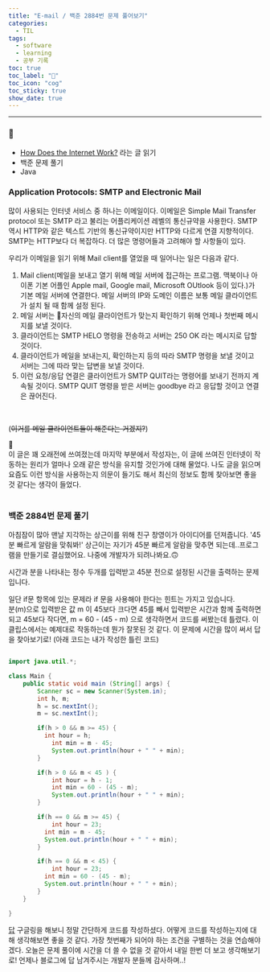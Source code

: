 ```yaml
---
title: "E-mail / 백준 2884번 문제 풀어보기"
categories:
  - TIL
tags:
  - software
  - learning
  - 공부 기록
toc: true
toc_label: "👷"
toc_icon: "cog"
toc_sticky: true
show_date: true
---
```

__________________

### 💭
- [How Does the Internet Work?](http://web.stanford.edu/class/msande91si/www-spr04/readings/week1/InternetWhitepaper.htm) 라는 글 읽기
- 백준 문제 풀기
- Java


### Application Protocols: SMTP and Electronic Mail
많이 사용되는 인터넷 서비스 중 하나는 이메일이다. 이메일은 Simple Mail Transfer protocol 또는 SMTP 라고 불리는 어플리케이션 레벨의 통신규약을 사용한다. SMTP 역시 HTTP와 같은 텍스트 기반의 통신규약이지만 HTTP와 다르게 연결 지향적이다. SMTP는 HTTP보다 더 복잡하다. 더 많은 명령어들과 고려해야 할 사항들이 있다.

우리가 이메일을 읽기 위해 Mail client를 열었을 때 일어나는 일은 다음과 같다.

1. Mail client(메일을 보내고 열기 위해 메일 서버에 접근하는 프로그램. 맥북이나 아이폰 기본 어플인 Apple mail, Google mail, Microsoft OUtlook 등이 있다.)가 기본 메일 서버에 연결한다. 메일 서버의 IP와 도메인 이름은 보통 메일 클라이언트가 설치 될 때 함께 설정 된다.
2. 메일 서버는 자신의 메일 클라이언트가 맞는지 확인하기 위해 언제나 첫번째 메시지를 보낼 것이다.
3. 클라이언트는 SMTP HELO 명령을 전송하고 서버는 250 OK 라는 메시지로 답할 것이다.
4. 클라이언트가 메일을 보내는지, 확인하는지 등의 따라 SMTP 명령을 보낼 것이고 서버는 그에 따라 맞는 답변을 보낼 것이다.
5. 이런 요청/응답 연결은 클라이언트가 SMTP QUIT라는 명령어를 보내기 전까지 계속될 것이다. SMTP QUIT 명령을 받은 서버는 goodbye 라고 응답할 것이고 연결은 끊어진다.  
<br>

(<s>이거를 메일 클라이언트들이 해준다는 거겠지?</s>)



💭 <br>
이 글은 꽤 오래전에 쓰여졌는데 마지막 부분에서 작성자는, 이 글에 쓰여진 인터넷이 작동하는 원리가 얼마나 오래 같은 방식을 유지할 것인가에 대해 물었다. 나도 글을 읽으며 요즘도 이런 방식을 사용하는지 의문이 들기도 해서 최신의 정보도 함께 찾아보면 좋을 것 같다는 생각이 들었다.
<br>
<br>

### 백준 2884번 문제 풀기

아침잠이 많아 맨날 지각하는 상근이를 위해 친구 창영이가 아이디어를 던져줍니다.
'45분 빠르게 알람을 맞춰봐!'
상근이는 자기가 45분 빠르게 알람을 맞추면 되는데..프로그램을 만들기로 결심했어요.
나중에 개발자가 되려나봐요.🙃

시간과 분을 나타내는 정수 두개를 입력받고 45분 전으로 설정된 시간을 출력하는 문제입니다.

일단 if문 항목에 있는 문제라 if 문을 사용해야 한다는 힌트는 가지고 있습니다.  
분(m)으로 입력받은 값 m 이 45보다 크다면 45를 빼서 입력받은 시간과 함께 출력하면 되고
45보다 작다면, m = 60 - (45 - m) 으로 생각하면서 코드를 써봤는데 틀렸다. 이클립스에서는 예제대로 작동하는데 뭔가 잘못된 것 같다. 이 문제에 시간을 많이 써서 답을 찾아보기로! (아래 코드는 내가 작성한 틀린 코드)

```java

import java.util.*;

class Main {
    public static void main (String[] args) {
        Scanner sc = new Scanner(System.in);
        int h, m;
        h = sc.nextInt();
        m = sc.nextInt();

        if(h > 0 && m >= 45) {
          int hour = h;
        	int min = m - 45;
        	System.out.println(hour + " " + min);
        }

        if(h > 0 && m < 45 ) {
        	int hour = h - 1;
        	int min = 60 - (45 - m);
        	System.out.println(hour + " " + min);
        }

        if(h == 0 && m >= 45) {
        	int hour = 23;
          int min = m - 45;
          System.out.println(hour + " " + min);
        }

        if(h == 0 && m < 45) {
        	int hour = 23;
          int min = 60 - (45 - m);
          System.out.println(hour + " " + min);
        }
    }

}

```

[답](https://st-lab.tistory.com/24) 구글링을 해보니 정말 간단하게 코드를 작성하셨다. 어떻게 코드를 작성하는지에 대해 생각해보면 좋을 것 같다. 가장 첫번째가 되어야 하는 조건을 구별하는 것을 연습해야겠다. 오늘은 문제 풀이에 시간을 더 쓸 수 없을 것 같아서 내일 한번 더 보고 생각해보기로! 언제나 블로그에 답 남겨주시는 개발자 분들께 감사하며..!
